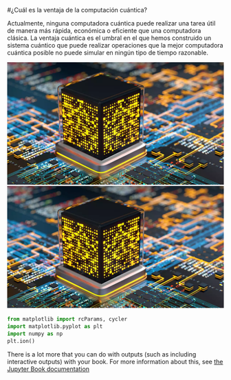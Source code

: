 #¿Cuál es la ventaja de la computación cuántica?

Actualmente, ninguna computadora cuántica puede realizar una tarea útil de manera más rápida, económica o eficiente que una computadora clásica. La ventaja cuántica es el umbral en el que hemos construido un sistema cuántico que puede realizar operaciones que la mejor computadora cuántica posible no puede simular en ningún tipo de tiempo razonable.

![image.png](00b9e799-a3ca-4866-9ea7-f0c05105b2cf.png)![image.png](0a688473-83dc-4082-9726-340871dd5ba2.png)


```python
from matplotlib import rcParams, cycler
import matplotlib.pyplot as plt
import numpy as np
plt.ion()
```

There is a lot more that you can do with outputs (such as including interactive outputs)
with your book. For more information about this, see [the Jupyter Book documentation](https://jupyterbook.org)
